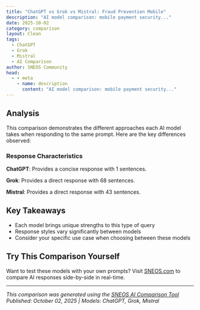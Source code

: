 ```yaml
---
title: "ChatGPT vs Grok vs Mistral: Fraud Prevention Mobile"
description: "AI model comparison: mobile payment security..."
date: 2025-10-02
category: comparison
layout: Clean
tags:
  - ChatGPT
  - Grok
  - Mistral
  - AI Comparison
author: SNEOS Community
head:
  - - meta
    - name: description
      content: "AI model comparison: mobile payment security..."
---
```


<ChatComparison
  title="ChatGPT vs Grok vs Mistral: Fraud Prevention Mobile"
  prompt="mobile payment security"
  :responses='{
    "ChatGPT": "Error calling OpenAI API.",
    "Grok": "Mobile payment security refers to the measures, protocols, and technologies implemented to protect mobile payment transactions and user data from unauthorized access, fraud, and cyberattacks. As mobile payments\u2014transactions made via smartphones or other mobile devices using apps, digital wallets, or contactless technology\u2014become increasingly popular, ensuring their security is critical. Below are key aspects, challenges, and best practices related to mobile payment security.\n\n### Key Components of Mobile Payment Security\n1. **Encryption**:\n   - Data transmitted during mobile payments (e.g., credit card details, personal information) is encrypted using protocols like SSL/TLS to prevent interception by hackers.\n   - End-to-end encryption ensures that data remains secure from the sender to the recipient.\n\n2. **Tokenization**:\n   - Tokenization replaces sensitive data, such as credit card numbers, with a unique digital token. This token is meaningless to hackers if intercepted, as it cannot be converted back to the original data without access to the secure token vault.\n   - Used by services like Apple Pay, Google Pay, and Samsung Pay to protect payment information.\n\n3. **Authentication**:\n   - Multi-factor authentication (MFA) adds layers of security by requiring users to provide multiple forms of verification, such as a password, biometric data (fingerprint or facial recognition), or a one-time PIN.\n   - Biometric authentication is increasingly common in mobile payment apps for quick and secure access.\n\n4. **Secure Element (SE) and Host Card Emulation (HCE)**:\n   - Secure Element is a tamper-resistant hardware component in mobile devices that stores sensitive data, such as payment credentials.\n   - Host Card Emulation allows software to emulate a secure card, reducing reliance on hardware and enabling secure transactions via the cloud.\n\n5. **Payment Standards and Compliance**:\n   - Adherence to standards like PCI DSS (Payment Card Industry Data Security Standard) ensures that mobile payment providers maintain a secure environment for processing transactions.\n   - Compliance with regional regulations (e.g., GDPR in Europe) ensures user data protection.\n\n6. **Device Security**:\n   - Mobile devices often have built-in security features like secure boot, sandboxing of apps, and regular OS updates to protect against malware and vulnerabilities.\n   - Features like remote wipe or device locking help protect data if a device is lost or stolen.\n\n### Common Mobile Payment Security Threats\n1. **Malware and Phishing**:\n   - Malicious apps or phishing attacks can trick users into revealing sensitive information or installing software that steals payment data.\n   - Fake payment apps or SMS/email scams often mimic legitimate services to steal credentials.\n\n2. **Man-in-the-Middle (MitM) Attacks**:\n   - Attackers intercept data during transmission, especially over unsecured Wi-Fi networks, to steal payment information.\n   - Lack of encryption or weak security protocols can make transactions vulnerable.\n\n3. **Lost or Stolen Devices**:\n   - If a mobile device is lost or stolen, unauthorized access to payment apps can lead to fraudulent transactions if proper security measures (e.g., PIN, biometrics) are not in place.\n\n4. **Data Breaches**:\n   - Hackers may target payment service providers or apps to steal user data on a large scale, compromising payment credentials and personal information.\n\n5. **Weak Authentication**:\n   - Reliance on weak passwords or lack of MFA can allow attackers to gain access to payment apps or digital wallets.\n\n### Best Practices for Mobile Payment Security\n1. **For Users**:\n   - Use strong, unique passwords and enable biometric authentication for payment apps.\n   - Avoid using public Wi-Fi for transactions; use a VPN if necessary.\n   - Download apps only from official app stores (Google Play, Apple App Store) to avoid malicious software.\n   - Regularly update your device\u2019s OS and apps to patch security vulnerabilities.\n   - Monitor bank statements and app notifications for suspicious activity.\n   - Enable remote lock/wipe features in case your device is lost or stolen.\n   - Avoid sharing payment details or OTPs (one-time passwords) with anyone.\n\n2. **For Businesses and Developers**:\n   - Implement robust encryption and tokenization for all transactions.\n   - Follow PCI DSS and other relevant compliance standards.\n   - Use secure APIs for payment processing and regularly test for vulnerabilities.\n   - Educate users about security practices and provide clear instructions for safe usage.\n   - Offer real-time fraud detection and alerts for suspicious activities.\n   - Conduct regular security audits and penetration testing to identify and fix weaknesses.\n\n3. **For Payment Service Providers**:\n   - Deploy advanced fraud detection systems using AI and machine learning to identify unusual transaction patterns.\n   - Ensure secure storage of user data with strict access controls.\n   - Provide users with customizable security settings, such as transaction limits or location-based restrictions.\n\n### Emerging Trends in Mobile Payment Security\n- **Biometric Advancements**: Beyond fingerprints, newer technologies like iris scanning and behavioral biometrics (e.g., typing patterns) are being integrated for stronger authentication.\n- **Blockchain and Cryptography**: Some payment systems are exploring blockchain for secure, decentralized transaction processing.\n- **Zero Trust Architecture**: Adopting a \u0022never trust, always verify\u0022 approach to secure mobile payment ecosystems.\n- **AI-Powered Fraud Detection**: Machine learning algorithms analyze user behavior and transaction data to detect and prevent fraud in real time.\n\n### Conclusion\nMobile payment security is a shared responsibility between users, businesses, and payment providers. While technological advancements like encryption, tokenization, and biometrics have made mobile payments more secure, staying vigilant and adopting best practices is essential to mitigate risks. As mobile payment usage continues to grow, ongoing innovation and adherence to security standards will be critical to maintaining user trust and protecting financial transactions.",
    "Mistral": "Mobile payment security is a critical aspect of ensuring that financial transactions conducted via mobile devices are safe and protected from fraud, theft, and other malicious activities. Here are some key components and best practices for mobile payment security:\n\n### 1. **Encryption**\n   - **End-to-End Encryption:** Ensures that data is encrypted from the point of origin to the point of destination, protecting it from interception.\n   - **SSL/TLS:** Secure Sockets Layer (SSL) and Transport Layer Security (TLS) protocols are used to encrypt data transmitted over the internet.\n\n### 2. **Tokenization**\n   - **Tokenization:** Replaces sensitive data, such as credit card numbers, with a unique token that can be used for transactions without exposing the actual data.\n\n### 3. **Biometric Authentication**\n   - **Fingerprint Scanning:** Uses the user\u0027s fingerprint to authenticate transactions.\n   - **Facial Recognition:** Uses the user\u0027s facial features for authentication.\n   - **Voice Recognition:** Uses the user\u0027s voice for authentication.\n\n### 4. **Two-Factor Authentication (2FA)**\n   - **SMS Verification:** Sends a one-time password (OTP) to the user\u0027s mobile device.\n   - **App-Based Authentication:** Uses apps like Google Authenticator to generate OTPs.\n\n### 5. **Secure Elements**\n   - **Hardware-Based Security:** Uses a secure element (SE) or a trusted execution environment (TEE) to store sensitive data and perform cryptographic operations.\n\n### 6. **Fraud Detection**\n   - **Machine Learning:** Uses algorithms to detect unusual patterns or behaviors that may indicate fraud.\n   - **Real-Time Monitoring:** Continuously monitors transactions for suspicious activity.\n\n### 7. **Regulatory Compliance**\n   - **PCI DSS:** Payment Card Industry Data Security Standard ensures that companies handling credit card information maintain a secure environment.\n   - **GDPR:** General Data Protection Regulation ensures the protection of personal data and privacy.\n\n### 8. **User Education**\n   - **Awareness Programs:** Educate users about the importance of security and best practices for protecting their data.\n   - **Phishing Awareness:** Teach users how to recognize and avoid phishing attempts.\n\n### 9. **Secure App Development**\n   - **Code Obfuscation:** Makes it difficult for attackers to reverse-engineer the app.\n   - **Regular Updates:** Ensure the app is regularly updated to patch vulnerabilities.\n\n### 10. **Device Security**\n   - **Anti-Malware Software:** Protects the device from malicious software.\n   - **Regular Updates:** Keep the device\u0027s operating system and apps up to date.\n\n### 11. **Network Security**\n   - **VPNs:** Use Virtual Private Networks (VPNs) to secure data transmission over public networks.\n   - **Secure Wi-Fi:** Ensure that the Wi-Fi network being used is secure and encrypted.\n\n### 12. **Transaction Limits**\n   - **Daily Limits:** Set limits on the amount that can be transacted in a day to minimize potential losses.\n   - **Velocity Checks:** Monitor the frequency of transactions to detect unusual activity.\n\n### 13. **User Controls**\n   - **Account Alerts:** Allow users to set up alerts for transactions, logins, and other activities.\n   - **Transaction Approval:** Require user approval for transactions above a certain threshold.\n\n### 14. **Incident Response**\n   - **Rapid Detection:** Quickly identify and respond to security incidents.\n   - **Containment and Recovery:** Have a plan in place to contain the incident and recover from it.\n\nBy implementing these security measures, mobile payment systems can significantly reduce the risk of fraud and ensure a safer transaction environment for users."
  }'
  published-date="09:44"
/>

## Analysis

This comparison demonstrates the different approaches each AI model takes when responding to the same prompt. Here are the key differences observed:

### Response Characteristics

**ChatGPT**: Provides a concise response with 1 sentences. 

**Grok**: Provides a direct response with 68 sentences. 

**Mistral**: Provides a direct response with 43 sentences. 

## Key Takeaways

- Each model brings unique strengths to this type of query
- Response styles vary significantly between models
- Consider your specific use case when choosing between these models

## Try This Comparison Yourself

Want to test these models with your own prompts? Visit [SNEOS.com](https://sneos.com) to compare AI responses side-by-side in real-time.

---

*This comparison was generated using the [SNEOS AI Comparison Tool](https://sneos.com)*
*Published: October 02, 2025 | Models: ChatGPT, Grok, Mistral*
